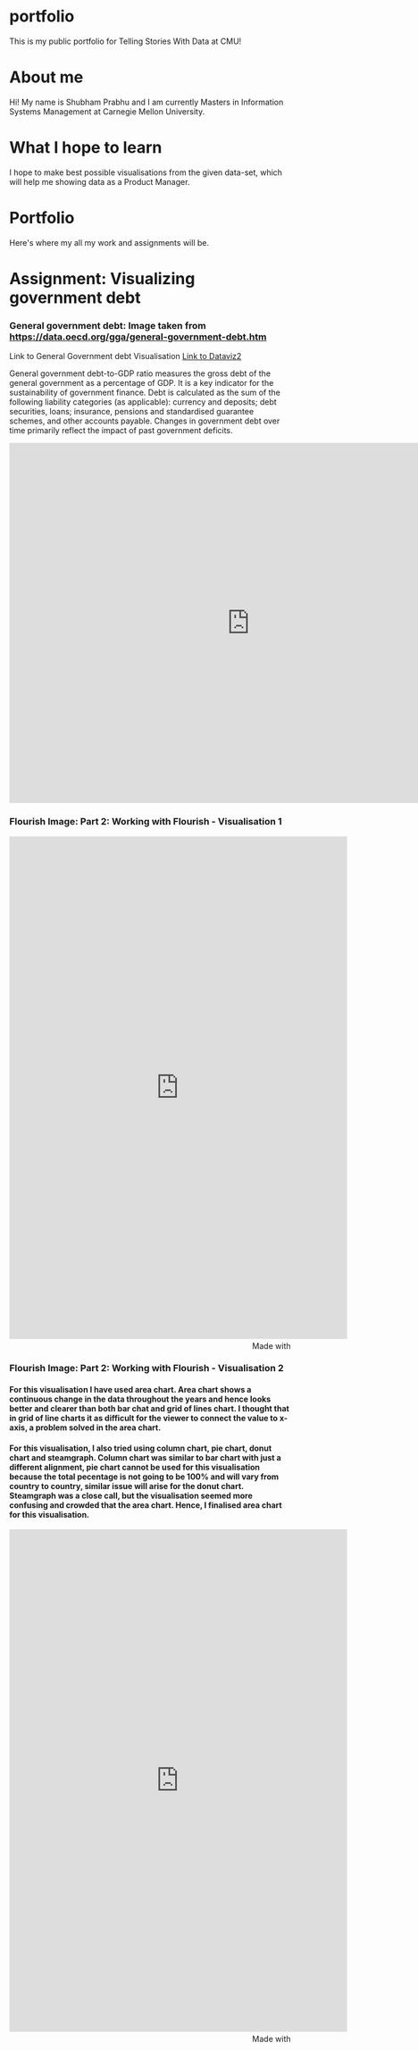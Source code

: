 # portfolio
This is my public portfolio for Telling Stories With Data at CMU!

# About me
Hi! My name is Shubham Prabhu and I am currently Masters in Information Systems Management at Carnegie Mellon University.

# What I hope to learn
I hope to make best possible visualisations from the given data-set, which will help me showing data as a Product Manager.

# Portfolio
Here's where my all my work and assignments will be.

# Assignment: Visualizing government debt

### General government debt: Image taken from https://data.oecd.org/gga/general-government-debt.htm 

Link to General Government debt Visualisation [Link to Dataviz2](https://shubham-prabhu.github.io/portfolio/dataviz2.html)

General government debt-to-GDP ratio measures the gross debt of the general government as a percentage of GDP. It is a key indicator for the sustainability of government finance. Debt is calculated as the sum of the following liability categories (as applicable): currency and deposits; debt securities, loans; insurance, pensions and standardised guarantee schemes, and other accounts payable. Changes in government debt over time primarily reflect the impact of past government deficits.

<iframe src="https://data.oecd.org/chart/6Olt" width="860" height="645" style="border: 0" mozallowfullscreen="true" webkitallowfullscreen="true" allowfullscreen="true"><a href="https://data.oecd.org/chart/6Olt" target="_blank">OECD Chart: General government debt, Total, % of GDP, Annual, 2018</a></iframe>

### Flourish Image: Part 2: Working with Flourish - Visualisation 1

<iframe src='https://flo.uri.sh/visualisation/11164346/embed' title='Interactive or visual content' class='flourish-embed-iframe' frameborder='0' scrolling='no' style='width:120%;height:900px;' sandbox='allow-same-origin allow-forms allow-scripts allow-downloads allow-popups allow-popups-to-escape-sandbox allow-top-navigation-by-user-activation'></iframe><div style='width:100%!;margin-top:4px!important;text-align:right!important;'><a class='flourish-credit' href='https://public.flourish.studio/visualisation/11164346/?utm_source=embed&utm_campaign=visualisation/11164346' target='_top' style='text-decoration:none!important'><img alt='Made with Flourish' src='https://public.flourish.studio/resources/made_with_flourish.svg' style='width:105px!important;height:16px!important;border:none!important;margin:0!important;'> </a></div>

### Flourish Image: Part 2: Working with Flourish - Visualisation 2 

#### For this visualisation I have used area chart. Area chart shows a continuous change in the data throughout the years and hence looks better and clearer than both bar chat and grid of lines chart. I thought that in grid of line charts it as difficult for the viewer to connect the value to x-axis, a problem solved in the area chart.
#### For this visualisation, I also tried using column chart, pie chart, donut chart and steamgraph. Column chart was similar to bar chart with just a different alignment, pie chart cannot be used for this visualisation because the total pecentage is not going to be 100% and will vary from country to country, similar issue will arise for the donut chart. Steamgraph was a close call, but the visualisation seemed more confusing and crowded that the area chart. Hence, I finalised area chart for this visualisation.

<iframe src='https://flo.uri.sh/visualisation/11164664/embed' title='Interactive or visual content' class='flourish-embed-iframe' frameborder='0' scrolling='no' style='width:120%;height:900px;' sandbox='allow-same-origin allow-forms allow-scripts allow-downloads allow-popups allow-popups-to-escape-sandbox allow-top-navigation-by-user-activation'></iframe><div style='width:100%!;margin-top:4px!important;text-align:right!important;'><a class='flourish-credit' href='https://public.flourish.studio/visualisation/11164664/?utm_source=embed&utm_campaign=visualisation/11164664' target='_top' style='text-decoration:none!important'><img alt='Made with Flourish' src='https://public.flourish.studio/resources/made_with_flourish.svg' style='width:105px!important;height:16px!important;border:none!important;margin:0!important;'> </a></div>

